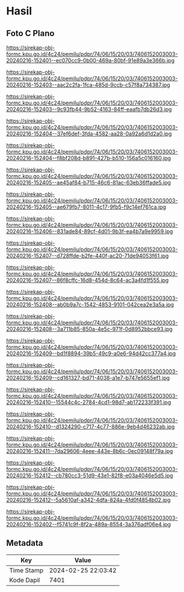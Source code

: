 # Hasil

## Foto C Plano

https://sirekap-obj-formc.kpu.go.id/4c24/pemilu/pdpr/74/06/15/20/03/7406152003003-20240216-152401--ec070cc9-0b00-469a-80bf-91e89a3e366b.jpg

https://sirekap-obj-formc.kpu.go.id/4c24/pemilu/pdpr/74/06/15/20/03/7406152003003-20240216-152403--aac2c2fa-1fca-485d-9ccb-c57f8a734387.jpg

https://sirekap-obj-formc.kpu.go.id/4c24/pemilu/pdpr/74/06/15/20/03/7406152003003-20240216-152403--9c93fb44-9b52-4163-84ff-eaafb7db26d3.jpg

https://sirekap-obj-formc.kpu.go.id/4c24/pemilu/pdpr/74/06/15/20/03/7406152003003-20240216-152404--37ef6def-3fda-4582-aa28-0a92a6d1d2a0.jpg

https://sirekap-obj-formc.kpu.go.id/4c24/pemilu/pdpr/74/06/15/20/03/7406152003003-20240216-152404--f8bf208d-b891-427b-b510-156a5c016160.jpg

https://sirekap-obj-formc.kpu.go.id/4c24/pemilu/pdpr/74/06/15/20/03/7406152003003-20240216-152405--ae45af84-b715-46c6-81ac-63eb36ffade5.jpg

https://sirekap-obj-formc.kpu.go.id/4c24/pemilu/pdpr/74/06/15/20/03/7406152003003-20240216-152405--ae679fb7-8011-4c17-9fb5-f9c14ef761ca.jpg

https://sirekap-obj-formc.kpu.go.id/4c24/pemilu/pdpr/74/06/15/20/03/7406152003003-20240216-152406--831ade84-89cf-4d01-9b3f-ea4b7a9e9959.jpg

https://sirekap-obj-formc.kpu.go.id/4c24/pemilu/pdpr/74/06/15/20/03/7406152003003-20240216-152407--d728ffde-b2fe-440f-ac20-71de94053f61.jpg

https://sirekap-obj-formc.kpu.go.id/4c24/pemilu/pdpr/74/06/15/20/03/7406152003003-20240216-152407--86f8cffc-16d8-454d-8c64-ac3a4fd1f555.jpg

https://sirekap-obj-formc.kpu.go.id/4c24/pemilu/pdpr/74/06/15/20/03/7406152003003-20240216-152408--ab0b9a7c-1542-4853-9101-042cea2e3a5a.jpg

https://sirekap-obj-formc.kpu.go.id/4c24/pemilu/pdpr/74/06/15/20/03/7406152003003-20240216-152408--3a711b85-850a-4e5c-971f-0d8952bbce93.jpg

https://sirekap-obj-formc.kpu.go.id/4c24/pemilu/pdpr/74/06/15/20/03/7406152003003-20240216-152409--bd1f8894-39b5-49c9-a0e6-94d42cc377a4.jpg

https://sirekap-obj-formc.kpu.go.id/4c24/pemilu/pdpr/74/06/15/20/03/7406152003003-20240216-152409--cd161327-bd71-4038-a1e7-b747e5655ef1.jpg

https://sirekap-obj-formc.kpu.go.id/4c24/pemilu/pdpr/74/06/15/20/03/7406152003003-20240216-152410--15544c4c-2784-4cd1-98d7-ab172233f391.jpg

https://sirekap-obj-formc.kpu.go.id/4c24/pemilu/pdpr/74/06/15/20/03/7406152003003-20240216-152410--d1324290-c717-4c77-886e-9eb4d46232ab.jpg

https://sirekap-obj-formc.kpu.go.id/4c24/pemilu/pdpr/74/06/15/20/03/7406152003003-20240216-152411--7da29606-4eee-443e-8b6c-0ec09148f79a.jpg

https://sirekap-obj-formc.kpu.go.id/4c24/pemilu/pdpr/74/06/15/20/03/7406152003003-20240216-152412--cb780cc3-51d9-43e1-82f8-e03a4046e5d5.jpg

https://sirekap-obj-formc.kpu.go.id/4c24/pemilu/pdpr/74/06/15/20/03/7406152003003-20240216-152412--5a5610af-a342-4dfa-824a-4fd0f4854b02.jpg

https://sirekap-obj-formc.kpu.go.id/4c24/pemilu/pdpr/74/06/15/20/03/7406152003003-20240216-152402--f5741c9f-8f2a-489a-8554-3a376adf06e4.jpg


## Metadata

| Key        | Value               |
| ---------- | ------------------- |
| Time Stamp | 2024-02-25 22:03:42 |
| Kode Dapil | 7401                |



